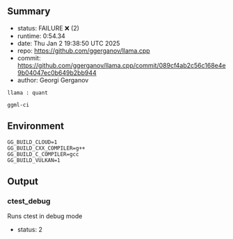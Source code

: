 ## Summary

- status:  FAILURE ❌ (2)
- runtime: 0:54.34
- date:    Thu Jan  2 19:38:50 UTC 2025
- repo:    https://github.com/ggerganov/llama.cpp
- commit:  https://github.com/ggerganov/llama.cpp/commit/089cf4ab2c56c168e4e9b04047ec0b649b2bb944
- author:  Georgi Gerganov
```
llama : quant

ggml-ci
```

## Environment

```
GG_BUILD_CLOUD=1
GG_BUILD_CXX_COMPILER=g++
GG_BUILD_C_COMPILER=gcc
GG_BUILD_VULKAN=1
```

## Output

### ctest_debug

Runs ctest in debug mode
- status: 2
```

```

